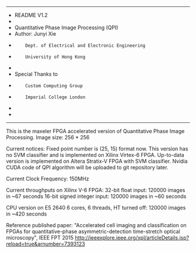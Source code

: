 **********************************************************
* README V1.2
*
* Quantitative Phase Image Processing (QPI)
* Author: Junyi Xie
*         Dept. of Electrical and Electronic Engineering         
*         University of Hong Kong
* 
* Special Thanks to 
*         Custom Computing Group
*         Imperial College London
*
*
**********************************************************
  This is the maxeler FPGA accelerated version of Quantitative Phase Image Processing.
  Image size:
    256 * 256
  
  Current notices:
    Fixed point number is (25, 15) format now.
    This version has no SVM classifier and is implemented on Xilinx Virtex-6 FPGA.
    Up-to-data version is implemented on Altera Stratix-V FPGA with SVM classifier.
    Nvidia CUDA code of QPI algorithm will be uploaded to git repository later.

  Current Clock Frequency:
    150MHz

  Current throughputs on Xilinx V-6 FPGA:
    32-bit float input:
      120000 images in ~67 seconds
    16-bit signed integer input:
      120000 images in ~60 seconds
  
  CPU version on E5 2640 6 cores, 6 threads, HT turned off:
    120000 images in ~420 seconds
  
  Reference published paper:
  "Accelerated cell imaging and classification on FPGAs for quantitative-phase asymmetric-detection time-stretch optical microscopy",
  IEEE FPT 2015
  <http://ieeexplore.ieee.org/xpl/articleDetails.jsp?reload=true&arnumber=7393123>
